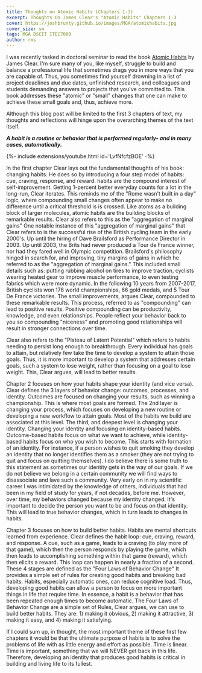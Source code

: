 ```yaml
---
title: Thoughts on Atomic Habits (Chapters 1-3)
excerpt: Thoughts On James Clear's "Atomic Habits" Chapters 1-3 
cover: https://joshbrunty.github.io/images/MGA/atomichabits.jpg
cover_size: sm
tags: MGA DSCIT ITEC7000
author: rms
---
```


I was recently tasked in doctoral seminar to read the book [Atomic Habits](https://books.google.com/books/about/Atomic_Habits.html?id=fFCjDQAAQBAJ) by James Clear. I'm sure many of you, like myself, struggle to build and balance a professional life that sometimes drags you in more ways that you are capable of. Thus, you sometimes find yourself drowning in a list of project deadlines and due dates, unfinished research, and colleagues and students demanding answers to projects that you've committed to. This book addresses these "atomic" or "small" changes that one can make to achieve these small goals and, thus, achieve more.

Although this blog post will be limited to the first 3 chapters of text, my thoughts and reflections will hinge upon the overarching themes of the text itself.

***A habit is a routine or behavior that is performed regularly- and in many cases, automatically.*** 

<div>{%- include extensions/youtube.html id='LvfNfcfzBOE' -%}</div>

In the first chapter Clear lays out the fundamental thoughts of his book: changing habits. He does so by introducing a four step model of habits: cue, craving, response, and reward. habits are the compound interest of self-improvement. Getting 1-percent better everyday counts for a lot in the long-run, Clear iterates. This reminds me of the "Rome wasn't built in a day" logic, where compounding small changes often appear to make no difference until a critical threshold is is crossed. Like atoms as a building block of larger molecules, atomic habits are the building blocks of remarkable results. Clear also refers to this as the "aggregation of marginal gains"
One notable instance of this "aggregation of marginal gains" that Clear refers to is the successful rise of the British cycling team in the early 2000's. Up until the hiring of Dave Brailsford as Performance Director in 2003. Up until 2003, the Brits had never produced a Tour de France winner, nor had they fared well in Olympic competition. Brailsford's philosophy hinged in search for, and improving, tiny margins of gains in which he referred to as the "aggregation of marginal gains." This included small details such as: putting rubbing alcohol on tires to improve traction, cyclists wearing heated gear to improve muscle performance, to even testing fabrics which were more dynamic. In the following 10 years from 2007-2017, British cyclists won 178 world championships, 66 gold medals, and 5 Tour De France victories. The small improvements, argues Clear, compounded to these remarkable results. This process, referred to as "compounding" can lead to positive results. Positive compounding can be productivity, knowledge, and even relationships. People reflect your behavior back to you so compounding "niceness" and promoting good relationships will result in stronger connections over time.

Clear also refers to the "Plateau of Latent Potential" which refers to habits needing to persist long enough to breakthrough. Every individual has goals to attain, but relatively few take the time to develop a system to attain those goals. Thus, it is more important to develop a system that addresses certain goals, such a system to lose weight, rather than focusing on a goal to lose weight. This, Clear argues, will lead to better results.

Chapter 2 focuses on how your habits shape your identity (and vice versa). Clear defines the 3 layers of behavior change: outcomes, processes, and identity. Outcomes are focused on changing your results, such as winning a championship. This is where most goals are formed. The 2nd layer is changing your process, which focuses on developing a new routine or developing a new workflow to attain goals. Most of the habits we build are associated at this level. The third, and deepest level is changing your identity. Changing your identity and focusing on identity-based habits. Outcome-based habits focus on what we want to achieve, while identity-based habits focus on who you wish to become. This starts with formation of an identity. For instance, if a person wishes to quit smoking they develop an identity that no longer identifies them as a smoker (they are not trying to quit and focus on quitting themselves). I do believe there is some truth to this statement as sometimes our identity gets in the way of our goals. If we do not believe we belong in a certain community we will find ways to disassociate and lave such a community. Very early on in my scientific career I was intimidated by the knowledge of others, individuals that had been in my field of study for years, if not decades, before me. However, over time, my behaviors changed because my identity changed. It's important to decide the person you want to be and focus on that identity. This will lead to true behavior changes, which in turn leads to changes in habits. 

Chapter 3 focuses on how to build better habits. Habits are mental shortcuts learned from experience. Clear defines the habit loop: cue, craving, reward, and response. A cue, such as a game, leads to a craving (to play more of that game), which then the person responds by playing the game, which then leads to accomplishing something within that game (reward), which then elicits a reward. This loop can happen in nearly a fraction of a second. These 4 stages are defined as the "Four Laws of Behavior Change" It provides a simple set of rules for creating good habits and breaking bad habits. Habits, especially automatic ones, can reduce cognitive load. Thus, developing good habits can allow a person to focus on more important things in life that require time. In essence, a habit is a behavior that has been repeated enough times to become automatic. The Four Laws of Behavior Change are a simple set of Rules, Clear argues, we can use to build better habits. They are: 1) making it obvious, 2) making it attractive, 3) making it easy, and 4) making it satisfying.

If I could sum up, in thought, the most important theme of these first few chapters it would be that the ultimate purpose of habits is to solve the problems of life with as little energy and effort as possible. Time is linear. Time is important, something that we will NEVER get back in this life. Therefore, developing an identity that produces good habits is critical in building and living life to its fullest.
